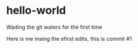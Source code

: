 # hello-world
Wading the git waters for the first time

Here is me maing the efirst edits, this is commit #1
